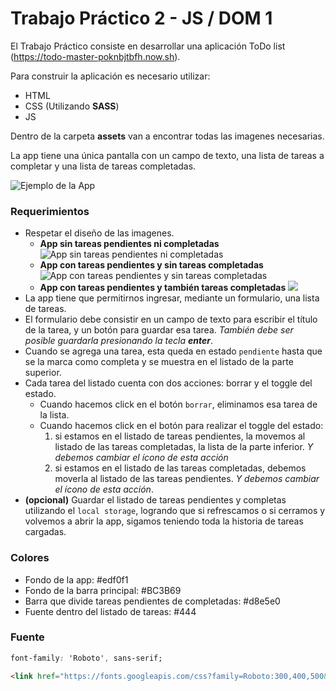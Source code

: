 # Trabajo Práctico 2 - JS / DOM 1

El Trabajo Práctico consiste en desarrollar una aplicación ToDo list (https://todo-master-poknbjtbfh.now.sh).

Para construir la aplicación es necesario utilizar:
  * HTML
  * CSS (Utilizando **SASS**)
  * JS

Dentro de la carpeta **assets** van a encontrar todas las imagenes necesarias.

La app tiene una única pantalla con un campo de texto, una lista de tareas a completar y una lista de tareas completadas.

![Ejemplo de la App](https://tp-js-dom-imgs-bszqofzpjo.now.sh/screencapture-file-Users-ezgonzalez-Downloads-todo-master-index-html-2019-05-12-18_57_51.png)

### **Requerimientos**

- Respetar el diseño de las imagenes.
  - **App sin tareas pendientes ni completadas**
  ![App sin tareas pendientes ni completadas](https://tp-js-dom-imgs-bszqofzpjo.now.sh/screencapture-file-Users-ezgonzalez-Downloads-todo-master-index-html-2019-05-12-18_56_39.png)
  - **App con tareas pendientes y sin tareas completadas**
  ![App con tareas pendientes y sin tareas completadas](https://tp-js-dom-imgs-bszqofzpjo.now.sh/screencapture-file-Users-ezgonzalez-Downloads-todo-master-index-html-2019-05-12-18_57_31.png)
  - **App con tareas pendientes y también tareas completadas**
  ![](https://files-qasekspeju.now.sh)
- La app tiene que permitirnos ingresar, mediante un formulario, una lista de tareas.
- El formulario debe consistir en un campo de texto para escribir el título de la tarea, y un botón para guardar esa tarea. _También debe ser posible guardarla presionando la tecla **enter**_.
- Cuando se agrega una tarea, esta queda en estado `pendiente` hasta que se la marca como completa y se muestra en el listado de la parte superior.
- Cada tarea del listado cuenta con dos acciones: borrar y el toggle del estado.
  - Cuando hacemos click en el botón `borrar`, eliminamos esa tarea de la lista.
  - Cuando hacemos click en el botón para realizar el toggle del estado:
    1) si estamos en el listado de tareas pendientes, la movemos al listado de las tareas completadas, la lista de la parte inferior. _Y debemos cambiar el ícono de esta acción_
    2) si estamos en el listado de las tareas completadas, debemos moverla al listado de las tareas pendientes. _Y debemos cambiar el ícono de esta acción_.
- **(opcional)** Guardar el listado de tareas pendientes y completas utilizando el `local storage`, logrando que si refrescamos o si cerramos y volvemos a abrir la app, sigamos teniendo toda la historia de tareas cargadas.

### **Colores**
- Fondo de la app: #edf0f1
- Fondo de la barra principal: #BC3B69
- Barra que divide tareas pendientes de completadas: #d8e5e0
- Fuente dentro del listado de tareas: #444

### **Fuente**
```css
font-family: 'Roboto', sans-serif;
```
```html
<link href="https://fonts.googleapis.com/css?family=Roboto:300,400,500&amp;subset=cyrillic" rel="stylesheet">
```